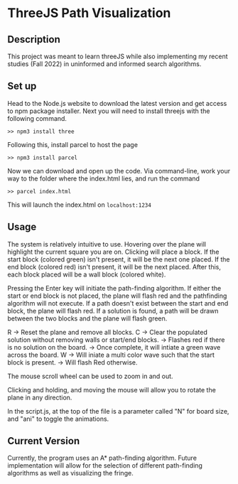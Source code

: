 # ThreeJS Path Visualization

## Description
This project was meant to learn threeJS while also implementing my recent studies (Fall 2022) in uninformed and informed search algorithms.
## Set up
Head to the Node.js website to download the latest version and get access to npm package installer. Next you will need to install threejs with the following command.

```>> npm3 install three```

Following this, install parcel to host the page

```>> npm3 install parcel```

Now we can download and open up the code. Via command-line, work your way to the folder where the index.html lies, and run the command 

```>> parcel index.html```

This will launch the index.html on ```localhost:1234```

## Usage
The system is relatively intuitive to use. Hovering over the plane will highlight the current square you are on. Clicking will place a block. If the start block (colored green) isn't present, it will be the next one placed. If the end block (colored red) isn't present, it will be the next placed. After this, each block placed will be a wall block (colored white).

Pressing the Enter key will initiate the path-finding algorithm. If either the start or end block is not placed, the plane will flash red and the pathfinding algorithm will not execute. If a path doesn't exist between the start and end block, the plane will flash red. If a solution is found, a path will be drawn between the two blocks and the plane will flash green. 

R -> Reset the plane and remove all blocks.
C -> Clear the populated solution without removing walls or start/end blocks. 
  -> Flashes red if there is no solution on the board.
  -> Once complete, it will intiate a green wave across the board.
W -> Will iniate a multi color wave such that the start block is present.
  -> Will flash Red otherwise.

The mouse scroll wheel can be used to zoom in and out.

Clicking and holding, and moving the mouse will allow you to rotate the plane in any direction.

In the script.js, at the top of the file is a parameter called "N" for board size, and "ani" to toggle the animations.
## Current Version
Currently, the program uses an A* path-finding algorithm. Future implementation will allow for the selection of different path-finding algorithms as well as visualizing the fringe.

